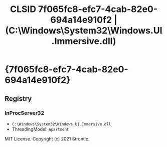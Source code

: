 ﻿---
title: "CLSID 7f065fc8-efc7-4cab-82e0-694a14e910f2 | (C:\\Windows\\System32\\Windows.UI.Immersive.dll)"
excerpt: What is COM-Object CLSID 7f065fc8-efc7-4cab-82e0-694a14e910f2?
---

# {7f065fc8-efc7-4cab-82e0-694a14e910f2}


## Registry


### InProcServer32

* `C:\Windows\System32\Windows.UI.Immersive.dll`
* ThreadingModel: `Apartment`

MIT License. Copyright (c) 2021 Strontic.


